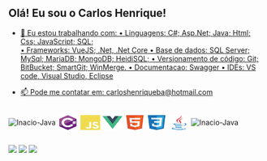 ## Olá! Eu sou o Carlos Henrique!

<div align="center">
  <a href="https://github.com/carloshenrique93">
</div>

- 🔭 Eu estou trabalhando com:
  •	Linguagens: C#; Asp.Net; Java; Html; Css; JavaScript; SQL;  
  •	Frameworks: VueJS; .Net, .Net Core
  •	Base de dados: SQL Server;  MySql; MariaDB; MongoDB; HeidiSQL; 
  •	Versionamento de código: Git; BitBucket; SmartGit; WinMerge.
  •	Documentacao: Swagger
  •	IDEs: VS code, Visual Studio, Eclipse

- 📫 Pode me contatar em: carloshenriqueba@hotmail.com

<div style="display: inline_block"><br>
  <img align="center" alt="Inacio-Java" height="30" width="40" src="https://cdn.jsdelivr.net/gh/devicons/devicon/icons/dotnetcore/dotnetcore-plain.svg">
  <img align="center" alt="Inacio-Csharp" height="30" width="40" src="https://raw.githubusercontent.com/devicons/devicon/master/icons/csharp/csharp-original.svg">
  <img align="center" alt="Inacio-Js" height="30" width="40" src="https://raw.githubusercontent.com/devicons/devicon/master/icons/javascript/javascript-plain.svg">
  <img align="center" alt="Inacio-Vue" height="30" width="40" src="https://raw.githubusercontent.com/devicons/devicon/master/icons/vuejs/vuejs-original.svg">
  <img align="center" alt="Inacio-HTML" height="30" width="40" src="https://raw.githubusercontent.com/devicons/devicon/master/icons/html5/html5-original.svg">
  <img align="center" alt="Inacio-CSS" height="30" width="40" src="https://raw.githubusercontent.com/devicons/devicon/master/icons/css3/css3-original.svg">
  <img align="center" alt="Inacio-Java" height="30" width="40" src="https://raw.githubusercontent.com/devicons/devicon/master/icons/java/java-original.svg">
  <img align="center" alt="Inacio-Java" height="30" width="40" src="https://cdn.jsdelivr.net/gh/devicons/devicon/icons/bitbucket/bitbucket-original.svg">  
  </div>
  
  ##
  
  <div> 
  <a href="https://www.instagram.com/carloshenrique.ch/?next=%2F" target="_blank"><img src="https://img.shields.io/badge/-Instagram-%23E4405F?style=for-the-badge&logo=instagram&logoColor=white" target="_blank"></a>
  <a href="https://www.linkedin.com/in/carlos-henrique-m-cardoso-4a811386/" target="_blank"><img src="https://img.shields.io/badge/-LinkedIn-%230077B5?style=for-the-badge&logo=linkedin&logoColor=white" target="_blank"></a>
  <a href = "mailto:carloshenriqueba@hotmail.com"><img src="https://img.shields.io/badge/-Gmail-%23333?style=for-the-badge&logo=gmail&logoColor=white" target="_blank"></a>
</div>
